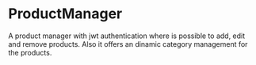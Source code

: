 # ProductManager
A product manager with jwt authentication where is possible to add, edit and remove products. Also it offers an dinamic category management for the products.
